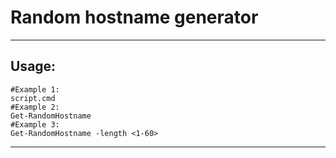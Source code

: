 # Random hostname generator
---
## Usage:
```
#Example 1:
script.cmd
#Example 2:
Get-RandomHostname
#Example 3:
Get-RandomHostname -length <1-60>
```
---